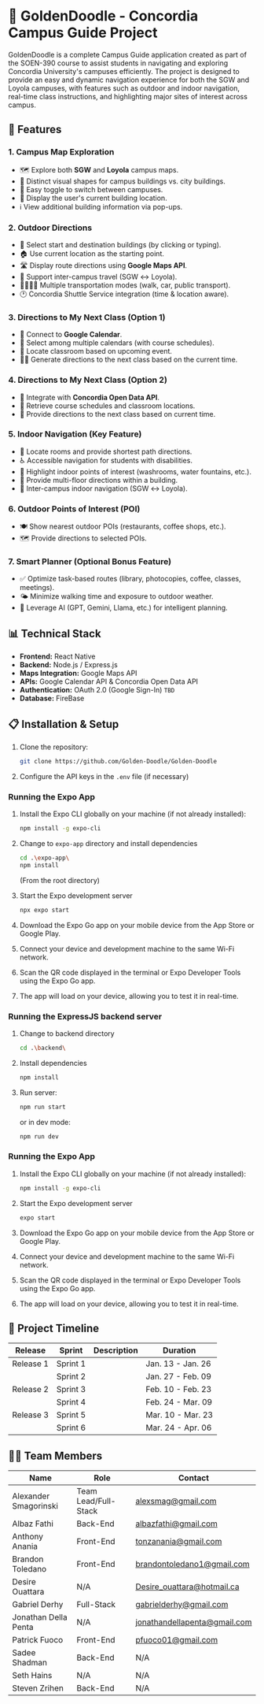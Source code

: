 # 🏫 GoldenDoodle - Concordia Campus Guide Project

GoldenDoodle is a complete Campus Guide application created as part of the SOEN-390 course to assist students in navigating and exploring Concordia University's campuses efficiently. The project is designed to provide an easy and dynamic navigation experience for both the SGW and Loyola campuses, with features such as outdoor and indoor navigation, real-time class instructions, and highlighting major sites of interest across campus.

## 🚀 Features

### 1. Campus Map Exploration
- 🗺️ Explore both **SGW** and **Loyola** campus maps.
- 🏢 Distinct visual shapes for campus buildings vs. city buildings.
- 🔀 Easy toggle to switch between campuses.
- 📍 Display the user's current building location.
- ℹ️ View additional building information via pop-ups.

### 2. Outdoor Directions
- 📍 Select start and destination buildings (by clicking or typing).
- 🏠 Use current location as the starting point.
- 🛣️ Display route directions using **Google Maps API**.
- 🔄 Support inter-campus travel (SGW ↔ Loyola).
- 🚶‍♂️🚗🚌 Multiple transportation modes (walk, car, public transport).
- 🕐 Concordia Shuttle Service integration (time & location aware).

### 3. Directions to My Next Class (Option 1)
- 📅 Connect to **Google Calendar**.
- 🔄 Select among multiple calendars (with course schedules).
- 🏫 Locate classroom based on upcoming event.
- 🚶‍♀️ Generate directions to the next class based on the current time.

### 4. Directions to My Next Class (Option 2)
- 📡 Integrate with **Concordia Open Data API**.
- 📖 Retrieve course schedules and classroom locations.
- 🧭 Provide directions to the next class based on current time.

### 5. Indoor Navigation (Key Feature)
- 🏢 Locate rooms and provide shortest path directions.
- ♿ Accessible navigation for students with disabilities.
- 🚻 Highlight indoor points of interest (washrooms, water fountains, etc.).
- 🔼 Provide multi-floor directions within a building.
- 🔄 Inter-campus indoor navigation (SGW ↔ Loyola).

### 6. Outdoor Points of Interest (POI)
- 🍽️ Show nearest outdoor POIs (restaurants, coffee shops, etc.).
- 🗺️ Provide directions to selected POIs.

### 7. Smart Planner (Optional Bonus Feature)
- ✅ Optimize task-based routes (library, photocopies, coffee, classes, meetings).
- 🌤️ Minimize walking time and exposure to outdoor weather.
- 🤖 Leverage AI (GPT, Gemini, Llama, etc.) for intelligent planning.

## 📊 Technical Stack
- **Frontend:** React Native
- **Backend:** Node.js / Express.js
- **Maps Integration:** Google Maps API
- **APIs:** Google Calendar API & Concordia Open Data API
- **Authentication:** OAuth 2.0 (Google Sign-In) `TBD`
- **Database:** FireBase

## 📋 Installation & Setup
1. Clone the repository:
   ```bash
   git clone https://github.com/Golden-Doodle/Golden-Doodle

2. Configure the API keys in the `.env` file (if necessary)

### Running the Expo App

1. Install the Expo CLI globally on your machine (if not already installed):
   ```bash
   npm install -g expo-cli
   ```
2. Change to `expo-app` directory and install dependencies
   ```bash
   cd .\expo-app\
   npm install
   ```
   (From the root directory)

3. Start the Expo development server
   ```bash
   npx expo start
   ```
4. Download the Expo Go app on your mobile device from the App Store or Google Play.

5. Connect your device and development machine to the same Wi-Fi network.

6. Scan the QR code displayed in the terminal or Expo Developer Tools using the Expo Go app.

7. The app will load on your device, allowing you to test it in real-time.


### Running the ExpressJS backend server

1. Change to backend directory
   ```bash
   cd .\backend\
   ```

2. Install dependencies
   ```bash
   npm install
   ```

3. Run server:
   ```bash
   npm run start
   ```

   or in dev mode:
   ```bash
   npm run dev
   ```


### Running the Expo App

1. Install the Expo CLI globally on your machine (if not already installed):
   ```bash
   npm install -g expo-cli
   ```
2. Start the Expo development server
   ```bash
   expo start
   ```
3. Download the Expo Go app on your mobile device from the App Store or Google Play.

4. Connect your device and development machine to the same Wi-Fi network.

5. Scan the QR code displayed in the terminal or Expo Developer Tools using the Expo Go app.

6. The app will load on your device, allowing you to test it in real-time.

## 📅 Project Timeline

| Release     | Sprint        | Description                         | Duration       |
|-------------|--------------|-------------------------------------|----------------|
| Release 1   | Sprint 1      |   | Jan. 13 - Jan. 26         |
|             | Sprint 2      |    | Jan. 27 - Feb. 09     |
| Release 2   | Sprint 3      |  | Feb. 10 - Feb. 23      |
|             | Sprint 4      |        | Feb. 24 - Mar. 09     |
| Release 3   | Sprint 5      |                | Mar. 10 - Mar. 23      |
|             | Sprint 6      |           | Mar. 24 - Apr. 06        |


## 🧑‍💻 Team Members

| Name         | Role                | Contact            |
|--------------|--------------------|--------------------|
| Alexander Smagorinski    | Team Lead/Full-Stack        | alexsmag@gmail.com |
| Albaz Fathi    | Back-End   | albazfathi@gmail.com  |
| Anthony Anania    | Front-End   | tonzanania@gmail.com  |
| Brandon Toledano    | Front-End     | brandontoledano1@gmail.com  |
| Desire Ouattara    | N/A     | Desire_ouattara@hotmail.ca |
| Gabriel Derhy    | Full-Stack     | gabrielderhy@gmail.com  |
| Jonathan Della Penta    | N/A     | jonathandellapenta@gmail.com  |
| Patrick Fuoco    | Front-End     | pfuoco01@gmail.com  |
| Sadee Shadman    | Back-End     | N/A  |
| Seth Hains   | N/A     | N/A  |
| Steven Zrihen    | Back-End     | N/A  |

